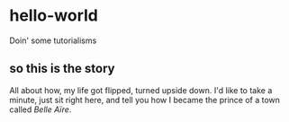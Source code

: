 # hello-world
Doin' some tutorialisms

## so this is the story
All about how, my life got flipped, turned upside down. I'd like to take a minute, just sit right here, and tell you how I became the prince of a town called _Belle Aïre_.

